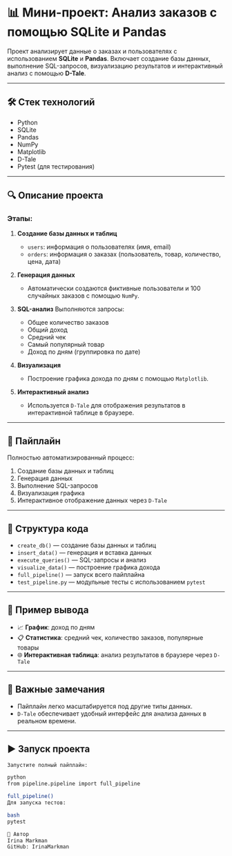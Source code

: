 # 📊 Мини-проект: Анализ заказов с помощью SQLite и Pandas

Проект анализирует данные о заказах и пользователях с использованием **SQLite** и **Pandas**. Включает создание базы данных, выполнение SQL-запросов, визуализацию результатов и интерактивный анализ с помощью **D-Tale**.

---

## 🛠️ Стек технологий

- Python
- SQLite
- Pandas
- NumPy
- Matplotlib
- D-Tale
- Pytest (для тестирования)

---

## 🔍 Описание проекта

### Этапы:

1. **Создание базы данных и таблиц**
   - `users`: информация о пользователях (имя, email)
   - `orders`: информация о заказах (пользователь, товар, количество, цена, дата)

2. **Генерация данных**
   - Автоматически создаются фиктивные пользователи и 100 случайных заказов с помощью `NumPy`.

3. **SQL-анализ**
   Выполняются запросы:
   - Общее количество заказов  
   - Общий доход  
   - Средний чек  
   - Самый популярный товар  
   - Доход по дням (группировка по дате)

4. **Визуализация**
   - Построение графика дохода по дням с помощью `Matplotlib`.

5. **Интерактивный анализ**
   - Используется `D-Tale` для отображения результатов в интерактивной таблице в браузере.

---

## 🔄 Пайплайн

Полностью автоматизированный процесс:

1. Создание базы данных и таблиц  
2. Генерация данных  
3. Выполнение SQL-запросов  
4. Визуализация графика  
5. Интерактивное отображение данных через `D-Tale`

---

## 📁 Структура кода

- `create_db()` — создание базы данных и таблиц
- `insert_data()` — генерация и вставка данных
- `execute_queries()` — SQL-запросы и анализ
- `visualize_data()` — построение графика дохода
- `full_pipeline()` — запуск всего пайплайна
- `test_pipeline.py` — модульные тесты с использованием `pytest`

---

## 🧪 Пример вывода

- 📈 **График**: доход по дням  
- 📋 **Статистика**: средний чек, количество заказов, популярные товары  
- 🌐 **Интерактивная таблица**: анализ результатов в браузере через `D-Tale`

---

## 📌 Важные замечания

- Пайплайн легко масштабируется под другие типы данных.
- `D-Tale` обеспечивает удобный интерфейс для анализа данных в реальном времени.

---

## ▶️ Запуск проекта

```bash
Запустите полный пайплайн:

python
from pipeline.pipeline import full_pipeline

full_pipeline()
Для запуска тестов:

bash
pytest

👤 Автор
Irina Markman
GitHub: IrinaMarkman
